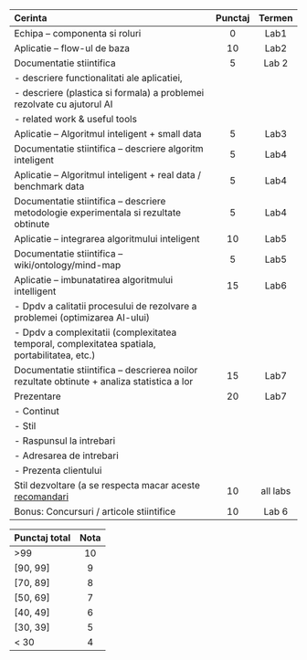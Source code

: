 


| Cerinta | Punctaj	| Termen |
| :--- | :---: | :---: |
| Echipa – componenta si roluri | 0 | Lab1 |
| Aplicatie – flow-ul de baza | 10 |	Lab2 |
| Documentatie stiintifica	| 5 | Lab 2 |	
| - descriere functionalitati ale aplicatiei, | | |
| -	descriere (plastica si formala) a problemei rezolvate cu ajutorul AI | | |
| -	related work & useful tools | | |
| Aplicatie – Algoritmul inteligent + small data	| 5	 | Lab3 |
| Documentatie stiintifica – descriere algoritm inteligent	| 5 | Lab4 |	
| Aplicatie – Algoritmul inteligent + real data / benchmark data | 5 | Lab4 |
| Documentatie stiintifica – descriere metodologie experimentala si rezultate obtinute	| 5 | Lab4 |	
| Aplicatie – integrarea algoritmului inteligent | 10	| Lab5 |
| Documentatie stiintifica – wiki/ontology/mind-map	| 5 | Lab5 |	
| Aplicatie – imbunatatirea algoritmului intelligent | 15 | Lab6 |
| -	Dpdv a calitatii procesului de rezolvare a problemei (optimizarea AI-ului) | | |
| -	Dpdv a complexitatii (complexitatea temporal, complexitatea spatiala, portabilitatea, etc.)	| | |
| Documentatie stiintifica – descrierea noilor rezultate obtinute + analiza statistica a lor | 15 | Lab7 |
| Prezentare | 20 | Lab7 |
| -	Continut | | |
| -	Stil | | |
| -	Raspunsul la intrebari | | |
| -	Adresarea de intrebari | | |
| -	Prezenta clientului	| | |
| Stil dezvoltare (a se respecta macar aceste [recomandari](http://google.github.io/styleguide/)	| 10 | all labs |	
| Bonus: Concursuri / articole stiintifice | 10 | Lab 6 |	


| Punctaj total | Nota |
| :--- | :---: | 
| >99 | 10 |
| [90, 99] |  9 |
| [70, 89] | 8 |
| [50, 69] | 7 |
| [40, 49] | 6 |
| [30, 39] | 5 |
| < 30 | 4 |
